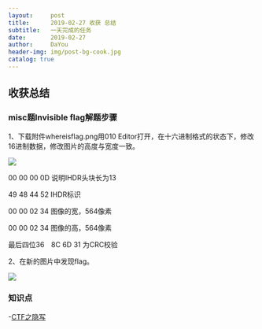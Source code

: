 ```yaml
---
layout:     post
title:      2019-02-27 收获 总结
subtitle:   一天完成的任务
date:       2019-02-27
author:     DaYou
header-img: img/post-bg-cook.jpg
catalog: true
---
```





## 收获总结


### misc题Invisible flag解题步骤

1、下载附件whereisflag.png用010 Editor打开，在十六进制格式的状态下，修改16进制数据，修改图片的高度与宽度一致。

![](https://wx4.sinaimg.cn/mw1024/0079f8Holy1g0l94w0eivj30gs0glacm.jpg)

00 00 00 0D 说明IHDR头块长为13

49 48 44 52 IHDR标识

00 00 02 34 图像的宽，564像素

00 00 02 34 图像的高，564像素

最后四位36　8C  6D  31 为CRC校验

2、在新的图片中发现flag。

![](https://wx3.sinaimg.cn/mw1024/0079f8Holy1g0l9549elbj30bn0b0abv.jpg)

### 知识点

-[CTF之隐写](https://www.jianshu.com/p/02fdd5edd9fc)